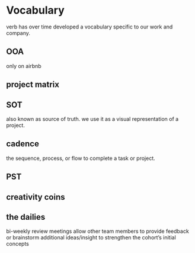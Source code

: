 # Vocabulary

verb has over time developed a vocabulary specific to our work and company.

## OOA
only on airbnb

## project matrix

## SOT
also known as source of truth. we use it as a visual representation of a project.

## cadence
the sequence, process, or flow to complete a task or project.

## PST

## creativity coins

## the dailies 
bi-weekly review meetings allow other team members to provide feedback or brainstorm additional ideas/insight to strengthen the cohort’s initial concepts



